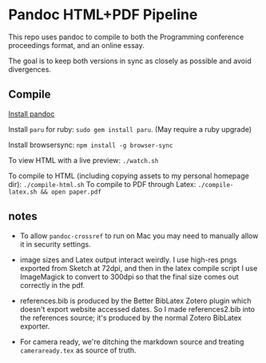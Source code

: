 # Pandoc HTML+PDF Pipeline

This repo uses pandoc to compile to both the Programming conference proceedings format, and an online essay.

The goal is to keep both versions in sync as closely as possible and avoid divergences.

## Compile

[Install pandoc](https://pandoc.org/installing.html)

Install `paru` for ruby: `sudo gem install paru`. (May require a ruby upgrade)

Install browsersync: `npm install -g browser-sync`

To view HTML with a live preview: `./watch.sh`

To compile to HTML (including copying assets to my personal homepage dir): `./compile-html.sh`
To compile to PDF through Latex: `./compile-latex.sh && open paper.pdf`

## notes

* To allow `pandoc-crossref` to run on Mac you may need to manually allow it in security settings.

* image sizes and Latex output interact weirdly. I use high-res pngs exported from Sketch at 72dpi, and then in the latex compile script I use ImageMagick to convert to 300dpi so that the final size comes out correctly in the pdf.

* references.bib is produced by the Better BibLatex Zotero plugin which doesn't export website accessed dates. So I made references2.bib into the references source; it's produced by the normal Zotero BibLatex exporter.

* For camera ready, we're ditching the markdown source and treating `cameraready.tex` as source of truth.
